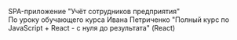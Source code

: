 SPA-приложение "Учёт сотрудников предприятия"
<br>
По уроку обучающего курса Ивана Петриченко "Полный курс по JavaScript + React - с нуля до результата" (React)

